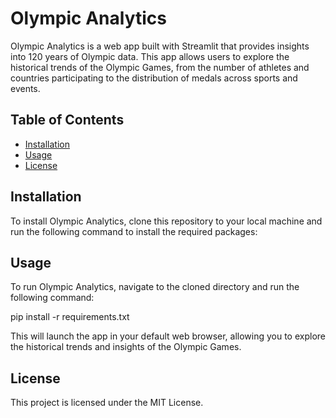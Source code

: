 # Olympic Analytics

Olympic Analytics is a web app built with Streamlit that provides insights into 120 years of Olympic data. This app allows users to explore the historical trends of the Olympic Games, from the number of athletes and countries participating to the distribution of medals across sports and events. 

## Table of Contents

- [Installation](#installation)
- [Usage](#usage)
- [License](#license)

## Installation

To install Olympic Analytics, clone this repository to your local machine and run the following command to install the required packages:


## Usage

To run Olympic Analytics, navigate to the cloned directory and run the following command:

pip install -r requirements.txt



This will launch the app in your default web browser, allowing you to explore the historical trends and insights of the Olympic Games.


## License

This project is licensed under the MIT License.
